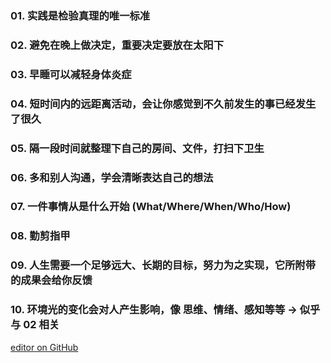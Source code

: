 ### 01. 实践是检验真理的唯一标准
### 02. 避免在晚上做决定，重要决定要放在太阳下
### 03. 早睡可以减轻身体炎症
### 04. 短时间内的远距离活动，会让你感觉到不久前发生的事已经发生了很久
### 05. 隔一段时间就整理下自己的房间、文件，打扫下卫生
### 06. 多和别人沟通，学会清晰表达自己的想法
### 07. 一件事情从是什么开始 (What/Where/When/Who/How)
### 08. 勤剪指甲
### 09. 人生需要一个足够远大、长期的目标，努力为之实现，它所附带的成果会给你反馈
### 10. 环境光的变化会对人产生影响，像 思维、情绪、感知等等 -> 似乎与 02 相关

[editor on GitHub](https://github.com/vioulo/What-i-experienced/edit/main/docs/index.md)
